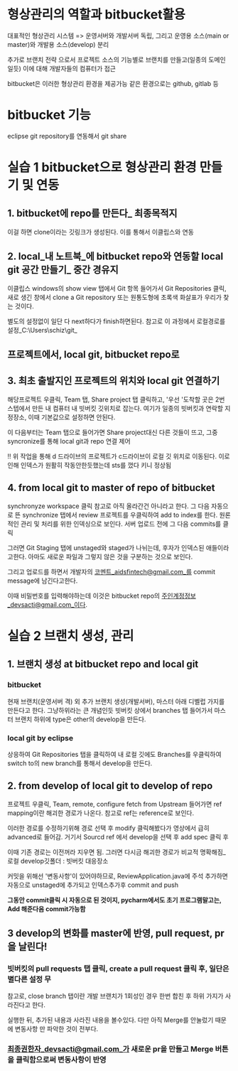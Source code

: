 # 형상관리의 역할과 bitbucket활용
대표적인 형상관리 시스템 => 운영서버와 개발서버 독립, 그리고 운영용 소스(main or master)와 개발용 소스(develop) 분리
 
추가로 브랜치 전략 으로서
프로젝트 소스의 기능별로 브랜치를 만들고(일종의 도메인일듯) 이에 대해 개발자들의 컴퓨터가 접근

bitbucket은 이러한 형상관리 환경을 제공가능
같은 환경으로는 github, gitlab 등

# bitbucket 기능
eclipse git repository를 연동해서 git share

# 실습 1 bitbucket으로 형상관리 환경 만들기 및 연동

## 1. bitbucket에 repo를 만든다_ 최종목적지

이걸 하면 clone이라는 깃링크가 생성된다. 이를 통해서 이클립스와 연동

## 2. local_내 노트북_에 bitbucket repo와 연동할 local git 공간 만들기_ 중간 경유지

이클립스 windows의 show view 탭에서 Git 항목 들어가서 Git Repositories 클릭, 새로 생긴 창에서 clone a Git repository 또는 원통도형에 초록색 화살표가 우리가 찾는 것이다.

별도의 설정없이 일단 다 next하다가 finish하면된다.
참고로 이 과정에서 로컬경로를 설정_C:\Users\schiz\git_

## 프로젝트에서, local git, bitbucket repo로 
## 3. 최초 출발지인 프로젝트의 위치와 local git 연결하기
 해당프로젝트 우클릭, Team 탭, Share project 탭 클릭하고, 
'우선 '도착할 곳은 2번 스텝에서 만든 내 컴퓨터 내 빗버킷 깃위치로 잡는다.
여기가 일종의 빗버킷과 연락할 지정장소, 이때 기본값으로 설정하면 안된다.

이 다음부터는 Team 탭으로 들어가면 Share project대신 다른 것들이 뜨고, 그중 syncronize를 통해 local git과 repo 연결 제어

!! 위 작업을 통해 d 드라이브의 프로젝트가 c드라이브이 로컬 깃 위치로 이동된다. 이로인해 인덱스가 원활히 작동안한듯했는데
sts를 껐다 키니 정상됨

## 4. from local git to master of repo of bitbucket
synchronyze workspace 클릭 참고로 아직 올라간건 아니라고 한다. 
그 다음 자동으로 뜬 synchronize 탭에서 review 프로젝트를 우클릭하여 add to index를 한다.
원론적인 관리 및 처리를 위한 인덱싱으로 보인다. 서버 업로드 전에 그 다음 commits를 클릭

그러면 Git Staging 탭에 unstaged와 staged가 나뉘는데, 후자가 인덱스된 애들이라고한다.
아마도 새로운 파일과 그렇지 않은 것을 구분하는 것으로 보인다.

그리고 업로드를 하면서 개발자의 코멘트_aidsfintech@gmail.com_를 commit message에 남긴다고한다.

이때 비밀번호를 입력해야하는데 이것은 bitbucket repo의 주인계정정보_devsacti@gmail.com_이다.


# 실습 2 브랜치 생성, 관리

## 1. 브랜치 생성 at bitbucket repo and local git
### bitbucket
현재 브랜치(운영서버 격) 외 추가 브랜치 생성(개발서버), 마스터 아래 디벨럽 가지를 만든다고 한다. 그냥하위라는 큰 개념인듯
빗버킷 상에서 branches 탭 들어가서 마스터 브랜치 하위에 type은 other의 develop을 만든다.

### local git by eclipse
 상응하여 Git Repositories 탭을 클릭하여 내 로컬 깃에도 Branches를 우클릭하여 switch to의 new branch를 통해서 develop을 만든다.

## 2. from develop of local git to develop of repo
프로젝트 우클릭, Team, remote, configure fetch from Upstream 들어가면 ref mapping이란 해괴한 경로가 나온다. 참고로 ref는 reference로 보인다.

이러한 경로를 수정하기위해 경로 선택 후 modify 클릭해봤다가 영상에서 급히 advanced로 들어감. 거기서 Sourcd ref 에서 develop을 선택 후 add spec 클릭 후

이때 기존 경로는 이전꺼라 지우면 됨. 그러면 다시금 해괴한 경로가 비교적 명확해짐_ 로컬 develop깃폴더 : 빗버킷 대응장소

커밋을 위해선 '변동사항'이 있어야하므로, ReviewApplication.java에 주석 추가하면 자동으로 unstaged에 추가되고 인덱스추가후 commit and push

**그동안 commit클릭 시 자동으로 된 것이지, pycharm에서도 초기 프로그램말고는, Add 해준다음 commit가능함**

## 3 develop의 변화를 master에 반영, pull request, pr을 날린다!
### 빗버킷의 pull requests 탭 클릭, create a pull request 클릭 후, 일단은 별다른 설정 무
참고로, close branch 탭이란 개발 브랜치가 1회성인 경우 한번 합친 후 하위 가지가 사라진다고 한다. 

실행한 뒤, 추가된 내용과 사라진 내용을 볼수있다. 다만 아직 Merge를 안눌렀기 때문에 변동사항 만 파악한 것이 전부다.

### 최종권한자_devsacti@gmail.com_가 새로운 pr을 만들고 Merge 버튼을 클릭함으로써 변동사항이 반영
